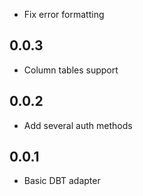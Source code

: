 * Fix error formatting

## 0.0.3 ##
* Column tables support

## 0.0.2 ##
* Add several auth methods

## 0.0.1 ##
* Basic DBT adapter
